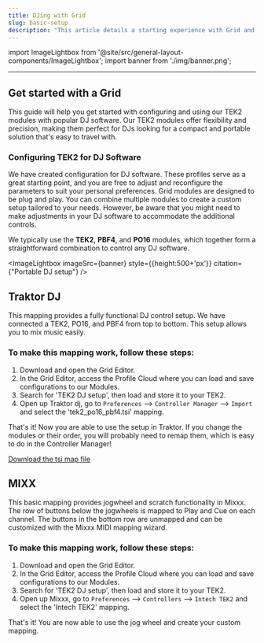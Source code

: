 ```yaml
---
title: DJing with Grid
slug: basic-setup
description: "This article details a starting experience with Grid and DJ softwares"
---
```


import ImageLightbox from '@site/src/general-layout-components/ImageLightbox';
import banner from './img/banner.png';

<!-- import midi_port_setup from '' -->

---

## Get started with a Grid

This guide will help you get started with configuring and using our TEK2 modules with popular DJ software. Our TEK2 modules offer flexibility and precision, making them perfect for DJs looking for a compact and portable solution that's easy to travel with.

### Configuring TEK2 for DJ Software

We have created configuration for DJ software. These profiles serve as a great starting point, and you are free to adjust and reconfigure the parameters to suit your personal preferences. Grid modules are designed to be plug and play. You can combine multiple modules to create a custom setup tailored to your needs. However, be aware that you might need to make adjustments in your DJ software to accommodate the additional controls.

We typically use the **TEK2**, **PBF4**, and **PO16** modules, which together form a straightforward combination to control any DJ software.

<ImageLightbox imageSrc={banner} style={{height:500+'px'}} citation={"Portable DJ setup"} />

## Traktor DJ

This mapping provides a fully functional DJ control setup. We have connected a TEK2, PO16, and PBF4 from top to bottom. This setup allows you to mix music easily.

### To make this mapping work, follow these steps:

1. Download and open the Grid Editor.
2. In the Grid Editor, access the Profile Cloud where you can load and save configurations to our Modules.
3. Search for 'TEK2 DJ setup', then load and store it to your TEK2.
4. Open up Traktor dj, go to `Preferences` --> `Controller Manager` --> `Import` and select the 'tek2_po16_pbf4.tsi' mapping.

That's it! Now you are able to use the setup in Traktor. If you change the modules or their order, you will probably need to remap them, which is easy to do in the Controller Manager!

<a target="_blank" href="/presets/dj/tek2_po16_pbf4.tsi" download="tek2_po16_pbf4.tsi"> Download the tsi map file</a>

## MIXX

This basic mapping provides jogwheel and scratch functionality in Mixxx.
The row of buttons below the jogwheels is mapped to Play and Cue on each channel.
The buttons in the bottom row are unmapped and can be customized with the Mixxx MIDI mapping wizard.

### To make this mapping work, follow these steps:

1. Download and open the Grid Editor.
2. In the Grid Editor, access the Profile Cloud where you can load and save configurations to our Modules.
3. Search for 'TEK2 DJ setup', then load and store it to your TEK2.
4. Open up Mixxx, go to `Preferences` --> `Controllers` --> `Intech TEK2` and select the 'Intech TEK2' mapping.

That's it! You are now able to use the jog wheel and create your custom mapping.

<!-- <ImageLightbox imageSrc={quick_controls} citation={"Left: MIDI learn values for a PBF4 potentiometers and faders  <br> Right: Transmit and Receive are activated, so MIDI values can be received and sent back to Grid"}/> -->

